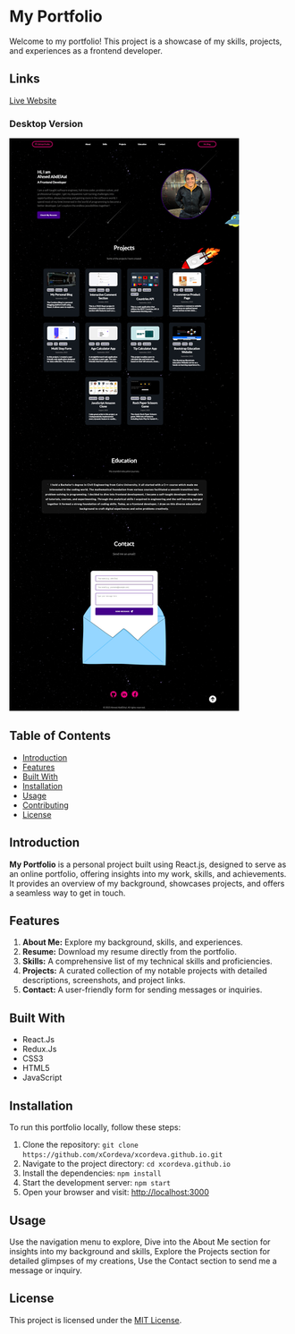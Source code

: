 # My Portfolio

Welcome to my portfolio! This project is a showcase of my skills, projects, and experiences as a frontend developer.

## Links
[Live Website](https://xcordeva.github.io/)

### Desktop Version
![](./full-page-screenshot.jpg)


## Table of Contents

- [Introduction](#introduction)
- [Features](#features)
- [Built With](#technologies-used)
- [Installation](#installation)
- [Usage](#usage)
- [Contributing](#contributing)
- [License](#license)

## Introduction

**My Portfolio** is a personal project built using React.js, designed to serve as an online portfolio, offering insights into my work, skills, and achievements. It provides an overview of my background, showcases projects, and offers a seamless way to get in touch.

## Features

1. **About Me:** Explore my background, skills, and experiences.
2. **Resume:** Download my resume directly from the portfolio.
3. **Skills:** A comprehensive list of my technical skills and proficiencies.
4. **Projects:** A curated collection of my notable projects with detailed descriptions, screenshots, and project links.
5. **Contact:** A user-friendly form for sending messages or inquiries.


## Built With

- React.Js
- Redux.Js
- CSS3
- HTML5 
- JavaScript


## Installation

To run this portfolio locally, follow these steps:

1. Clone the repository: `git clone https://github.com/xCordeva/xcordeva.github.io.git`
2. Navigate to the project directory: `cd xcordeva.github.io`
3. Install the dependencies: `npm install`
4. Start the development server: `npm start`
5. Open your browser and visit: [http://localhost:3000](http://localhost:3000)

## Usage

Use the navigation menu to explore, Dive into the About Me section for insights into my background and skills, Explore the Projects section for detailed glimpses of my creations, Use the Contact section to send me a message or inquiry.


## License
This project is licensed under the [MIT License](https://github.com/xCordeva/xcordeva.github.io/blob/main/LICENSE).


